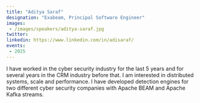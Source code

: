 ```yaml
---
title: "Aditya Saraf"
designation: "Exabeam, Principal Software Engineer"
images:
 - /images/speakers/aditya-saraf.jpg
twitter: 
linkedin: https://www.linkedin.com/in/adisaraf/
events:
 - 2025
---
```


I have worked in the cyber security industry for the last 5 years and for several years in the CRM industry before that. I am interested in distributed systems, scale and performance. I have developed detection engines for two different cyber security companies with Apache BEAM and Apache Kafka streams. 